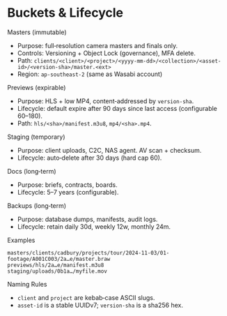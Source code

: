 # Buckets & Lifecycle

Masters (immutable)
- Purpose: full‑resolution camera masters and finals only.
- Controls: Versioning + Object Lock (governance), MFA delete.
- Path: `clients/<client>/<project>/<yyyy-mm-dd>/<collection>/<asset-id>/<version-sha>/master.<ext>`
- Region: `ap-southeast-2` (same as Wasabi account)

Previews (expirable)
- Purpose: HLS + low MP4, content‑addressed by `version-sha`.
- Lifecycle: default expire after 90 days since last access (configurable 60–180).
- Path: `hls/<sha>/manifest.m3u8`, `mp4/<sha>.mp4`.

Staging (temporary)
- Purpose: client uploads, C2C, NAS agent. AV scan + checksum.
- Lifecycle: auto‑delete after 30 days (hard cap 60).

Docs (long‑term)
- Purpose: briefs, contracts, boards.
- Lifecycle: 5–7 years (configurable).

Backups (long‑term)
- Purpose: database dumps, manifests, audit logs.
- Lifecycle: retain daily 30d, weekly 12w, monthly 24m.

Examples
```
masters/clients/cadbury/projects/tour/2024-11-03/01-footage/A001C003/2a…e/master.braw
previews/hls/2a…e/manifest.m3u8
staging/uploads/0b1a…/myfile.mov
```

Naming Rules
- `client` and `project` are kebab‑case ASCII slugs.
- `asset-id` is a stable UUIDv7; `version-sha` is a sha256 hex.
